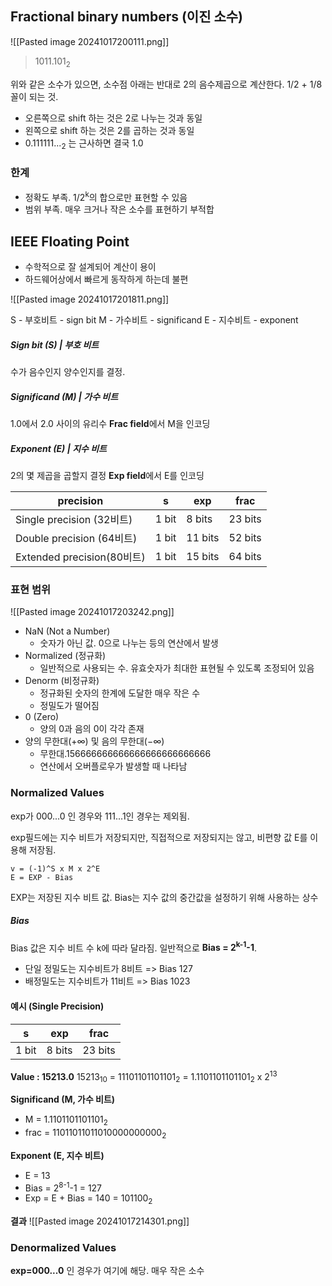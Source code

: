 ## Fractional binary numbers (이진 소수)
![[Pasted image 20241017200111.png]]

> 1011.101<sub>2</sub>

위와 같은 소수가 있으면, 소수점 아래는 반대로 2의 음수제곱으로 계산한다.
1/2 + 1/8 꼴이 되는 것.

- 오른쪽으로 shift 하는 것은 2로 나누는 것과 동일 
- 왼쪽으로 shift 하는 것은 2를 곱하는 것과 동일
- 0.111111...<sub>2</sub> 는 근사하면 결국 1.0

### 한계

- 정확도 부족. 1/2<sup>k</sup>의 합으로만 표현할 수 있음
- 범위 부족. 매우 크거나 작은 소수를 표현하기 부적합

## IEEE Floating Point

- 수학적으로 잘 설계되어 계산이 용이
- 하드웨어상에서 빠르게 동작하게 하는데 불편

![[Pasted image 20241017201811.png]]

S - 부호비트 - sign bit
M - 가수비트 - significand
E - 지수비트 - exponent
##### Sign bit (S) | 부호 비트
수가 음수인지 양수인지를 결정.

##### Significand (M) | 가수 비트
1.0에서 2.0 사이의 유리수
**Frac field**에서 M을 인코딩

##### Exponent (E) | 지수 비트
2의 몇 제곱을 곱할지 결정
**Exp field**에서 E를 인코딩

| precision                | s     | exp     | frac    |
| ------------------------ | ----- | ------- | ------- |
| Single precision (32비트)  | 1 bit | 8 bits  | 23 bits |
| Double precision (64비트)  | 1 bit | 11 bits | 52 bits |
| Extended precision(80비트) | 1 bit | 15 bits | 64 bits |

### 표현 범위
![[Pasted image 20241017203242.png]]
- NaN (Not a Number)
	- 숫자가 아닌 값. 0으로 나누는 등의 연산에서 발생
- Normalized (정규화)
	- 일반적으로 사용되는 수. 유효숫자가 최대한 표현될 수 있도록 조정되어 있음
- Denorm (비정규화)
	- 정규화된 숫자의 한계에 도달한 매우 작은 수
	- 정밀도가 떨어짐
- 0 (Zero)
	- 양의 0과 음의 0이 각각 존재
- 양의 무한대(+∞) 및 음의 무한대(−∞)
	- 무한대.156666666666666666666666666
	- 연산에서 오버플로우가 발생할 때 나타남

### Normalized Values

exp가 000...0 인 경우와 111...1인 경우는 제외됨.

exp필드에는 지수 비트가 저장되지만, 직접적으로 저장되지는 않고, 비편향 값 E를 이용해 저장됨.
```
v = (-1)^S x M x 2^E 
E = EXP - Bias
```
EXP는 저장된 지수 비트 값. Bias는 지수 값의 중간값을 설정하기 위해 사용하는 상수

##### Bias
Bias 값은 지수 비트 수 k에 따라 달라짐.
일반적으로 **Bias = 2<sup>k-1</sup>-1**.
- 단일 정밀도는 지수비트가 8비트 => Bias 127
- 배정밀도는 지수비트가 11비트 => Bias 1023

#### 예시 (Single Precision)

| s     | exp    | frac    |
| ----- | ------ | ------- |
| 1 bit | 8 bits | 23 bits |

**Value : 15213.0**
15213<sub>10</sub> = 11101101101101<sub>2</sub>
	= 1.1101101101101<sub>2</sub> x 2<sup>13</sup>

**Significand (M, 가수 비트)**
- M = 1.1101101101101<sub>2</sub> 
- frac = 11011011011010000000000<sub>2</sub>

**Exponent (E, 지수 비트)**
- E = 13
- Bias = 2<sup>8-1</sup>-1 = 127
- Exp = E + Bias = 140 
  = 101100<sub>2</sub> 

**결과**
![[Pasted image 20241017214301.png]]


### Denormalized Values

**exp=000...0** 인 경우가 여기에 해당. 매우 작은 소수









